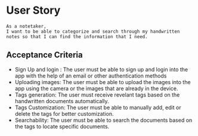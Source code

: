 # User Story 

```
As a notetaker,
I want to be able to categorize and search through my handwritten notes so that I can find the information that I need.
```
## Acceptance Criteria 
- Sign Up and login : The user must be able to sign up and login into the app with the help of an email or other authentication methods
- Uploading images: The user must be able to upload the images into the app using the camera or the images that are already in the device.
- Tags generation: The user must receive revelant tags based on the handwritten documents automatically.
- Tags Customization: The user must be able to manually add, edit or delete the tags for better customization. 
- Searchability: The user must be able to search the documents based on the tags to locate specific documents.  